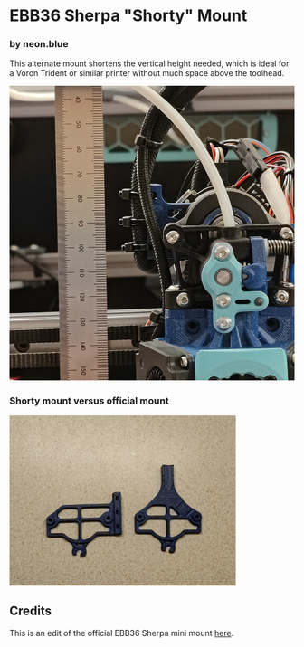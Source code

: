 # EBB36 Sherpa "Shorty" Mount
### by neon.blue

This alternate mount shortens the vertical height needed, which is ideal for a Voron Trident or similar printer without much space above the toolhead.

<img src="Images/height.jpg" width="640">

### Shorty mount versus official mount

<img src="Images/comparison.jpg" width="400">

## Credits

This is an edit of the official EBB36 Sherpa mini mount [here](https://github.com/Armchair-Engineering/Xol-Toolhead/blob/main/STL/EBB%20Mounts/EBB36%20Mount%20-%20Sherpa-Mini.stl).
